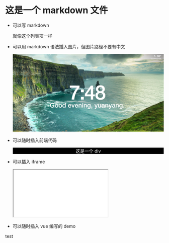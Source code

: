 # 这是一个 markdown 文件

+ 可以写 markdown

  就像这个列表项一样

+ 可以用 markdown 语法插入图片，但图片路径不要有中文

  ![img](./assets/markdown-img-paste-20170726194904174.png)

+ 可以随时插入前端代码

  <div>
  这是一个 div
  </div>

  <style scoped>
  div {
    background: black;
    text-align: center;
    color: white;
  }
  </style>

+ 可以插入 iframe

  <iframe src="/demo.html#/index.js"></iframe>

+ 可以随时插入 vue 编写的 demo

<test>test</test>

<script>
import test from './test.vue';

export default {
  components: {
    test
  },
  data() {
    return {
      show: true
    }
  }
}
</script>
